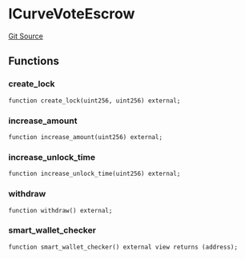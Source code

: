 # ICurveVoteEscrow
[Git Source](https://github.com/larrythecucumber321/protocol/blob/aabf2c9d4120808940fb3be9193cb66ea71ac351/contracts/plugins/assets/convex/vendor/ConvexInterfaces.sol)


## Functions
### create_lock


```solidity
function create_lock(uint256, uint256) external;
```

### increase_amount


```solidity
function increase_amount(uint256) external;
```

### increase_unlock_time


```solidity
function increase_unlock_time(uint256) external;
```

### withdraw


```solidity
function withdraw() external;
```

### smart_wallet_checker


```solidity
function smart_wallet_checker() external view returns (address);
```


